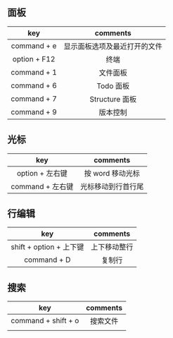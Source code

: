 ## 面板

|key|comments|
|:---:|:---:|
|command + e|显示面板选项及最近打开的文件|
|option + F12|终端|
|command + 1|文件面板|
|command + 6|Todo 面板|
|command + 7|Structure 面板|
|command + 9|版本控制|

## 光标

|key|comments|
|:---:|:---:|
|option + 左右键|按 word 移动光标|
|command + 左右键|光标移动到行首行尾|

## 行编辑

|key|comments|
|:---:|:---:|
|shift + option + 上下键|上下移动整行|
|command + D|复制行|

## 搜索

|key|comments|
|:---:|:---:|
|command + shift + o|搜索文件|
|||